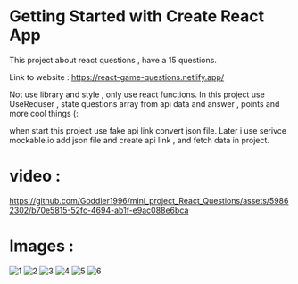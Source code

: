 # Getting Started with Create React App

This project about react questions , have a 15 questions.

Link to website : https://react-game-questions.netlify.app/
 
Not use library and style , only use react functions.
In this project use UseReduser , state questions array from api data and answer , points and more cool things (:


when start this project use fake api link convert json file.
Later i use serivce mockable.io add json file and create api link , and fetch data in project.

# video :

https://github.com/Goddier1996/mini_project_React_Questions/assets/59862302/b70e5815-52fc-4694-ab1f-e9ac088e6bca


# Images :
![1](https://github.com/Goddier1996/mini_project_React_Questions/assets/59862302/32bbc26c-53c4-4f4e-8246-4673cfc61c5e)
![2](https://github.com/Goddier1996/mini_project_React_Questions/assets/59862302/f6f8c949-8728-41e2-8e30-55f2640922d2)
![3](https://github.com/Goddier1996/mini_project_React_Questions/assets/59862302/fca67b5a-4beb-4da9-bb5f-2cc39b74aa44)
![4](https://github.com/Goddier1996/mini_project_React_Questions/assets/59862302/3d20cb2f-eac8-40f8-8b00-0aa930743ca9)
![5](https://github.com/Goddier1996/mini_project_React_Questions/assets/59862302/0c8c33d0-1f11-423a-8b06-ab371339fefd)
![6](https://github.com/Goddier1996/mini_project_React_Questions/assets/59862302/464efe25-2adb-4015-afbd-d51da1a9a7f5)
